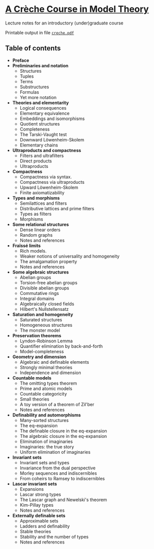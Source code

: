 # [A Cr&egrave;che Course in Model Theory](../../raw/master/creche.pdf)

Lecture notes for an introductory (under)graduate course

Printable output in file [`creche.pdf`](./creche.pdf)

## Table of contents

*  **Preface**
*  **Preliminaries and notation**
   * Structures
   * Tuples
   * Terms
   * Substructures
   * Formulas
   * Yet more notation
*  **Theories and elementarity**
   * Logical consequences
   * Elementary equivalence
   * Embeddings and isomorphisms
   * Quotient structures
   * Completeness
   * The Tarski-Vaught test
   * Downward L&ouml;wenheim-Skolem
   * Elementary chains
*  **Ultraproducts and compactness**
   * Filters and ultrafilters
   * Direct products
   * Ultraproducts
*  **Compactness**
   * Compactness via syntax.
   * Compactness via ultraproducts
   * Upward L&ouml;wenheim-Skolem
   * Finite axiomatizability
*  **Types and morphisms**
   * Semilattices and filters
   * Distributive lattices and prime filters
   * Types as filters
   * Morphisms
*  **Some relational structures**
   * Dense linear orders
   * Random graphs
   * Notes and references
*  **Fra&iuml;ss&eacute; limits**
   * Rich models.
   * Weaker notions of universality and homogeneity
   * The amalgamation property
   * Notes and references
*  **Some algebraic structures**
   * Abelian groups
   * Torsion-free abelian groups
   * Divisible abelian groups
   * Commutative rings
   * Integral domains
   * Algebraically closed fields
   * Hilbert's Nullstellensatz
*  **Saturation and homogeneity**
   * Saturated structures
   * Homogeneous structures
   * The monster model
*  **Preservation theorems**
   * Lyndon-Robinson Lemma
   * Quantifier elimination by back-and-forth
   * Model-completeness
*  **Geometry and dimension**
   * Algebraic and definable elements
   * Strongly minimal theories
   * Independence and dimension
*  **Countable models**
   * The omitting types theorem
   * Prime and atomic models
   * Countable categoricity
   * Small theories
   * A toy version of a theorem of Zil'ber
   * Notes and references
*  **Definability and automorphisms**
   * Many-sorted structures
   * The eq-expansion
   * The definable closure in the eq-expansion
   * The algebraic closure in the eq-expansion
   * Elimination of imaginaries
   * Imaginaries: the true story
   * Uniform elimination of imaginaries
*  **Invariant sets**
   * Invariant sets and types
   * Invariance from the dual perspective
   * Morley sequences and indiscernibles
   * From coheirs to Ramsey to indiscernibles
*  **Lascar invariant sets**
   * Expansions
   * Lascar strong types
   * The Lascar graph and Newelski's theorem
   * Kim-Pillay types
   * Notes and references
*  **Externally definable sets**
   * Approximable sets
   * Ladders and definability
   * Stable theories
   * Stability and the number of types
   * Notes and references
